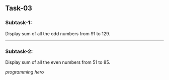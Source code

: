 ## Task-03

### Subtask-1:

Display sum of all the odd numbers from 91 to 129.

---

### Subtask-2:

Display sum of all the even numbers from 51 to 85.


*programming hero*